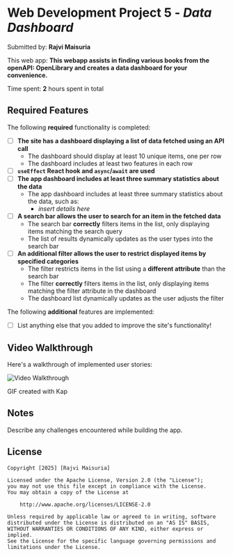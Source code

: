 # Web Development Project 5 - *Data Dashboard*

Submitted by: **Rajvi Maisuria**

This web app: **This webapp assists in finding various books from the openAPI: OpenLibrary and creates a data dashboard for your convenience.**

Time spent: **2** hours spent in total

## Required Features

The following **required** functionality is completed:

- [ ] **The site has a dashboard displaying a list of data fetched using an API call**
  - The dashboard should display at least 10 unique items, one per row
  - The dashboard includes at least two features in each row
- [ ] **`useEffect` React hook and `async`/`await` are used**
- [ ] **The app dashboard includes at least three summary statistics about the data** 
  - The app dashboard includes at least three summary statistics about the data, such as:
    - *insert details here*
- [ ] **A search bar allows the user to search for an item in the fetched data**
  - The search bar **correctly** filters items in the list, only displaying items matching the search query
  - The list of results dynamically updates as the user types into the search bar
- [ ] **An additional filter allows the user to restrict displayed items by specified categories**
  - The filter restricts items in the list using a **different attribute** than the search bar 
  - The filter **correctly** filters items in the list, only displaying items matching the filter attribute in the dashboard
  - The dashboard list dynamically updates as the user adjusts the filter

The following **additional** features are implemented:

* [ ] List anything else that you added to improve the site's functionality!

## Video Walkthrough

Here's a walkthrough of implemented user stories:

<img src='' title='Video Walkthrough' width='' alt='Video Walkthrough' />


GIF created with Kap


## Notes

Describe any challenges encountered while building the app.

## License

    Copyright [2025] [Rajvi Maisuria]

    Licensed under the Apache License, Version 2.0 (the "License");
    you may not use this file except in compliance with the License.
    You may obtain a copy of the License at

        http://www.apache.org/licenses/LICENSE-2.0

    Unless required by applicable law or agreed to in writing, software
    distributed under the License is distributed on an "AS IS" BASIS,
    WITHOUT WARRANTIES OR CONDITIONS OF ANY KIND, either express or implied.
    See the License for the specific language governing permissions and
    limitations under the License.
